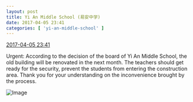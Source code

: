 ```yaml
---
layout: post
title: Yi An Middle School (易安中学)
date: 2017-04-05 23:41
categories: [ 'yi-an-middle-school' ]
---
```


<div class="weibo-info">
  <a href="http://weibo.com/6074218720/ED9FublUX">2017-04-05 23:41</a>
</div>

Urgent: According to the decision of the board of Yi An Middle School, the old building will be renovated in the next month. The teachers should get ready for the security, prevent the students from entering the construction area. Thank you for your understanding on the inconvenience brought by the process.

<!-- more -->

![Image](https://wx1.sinaimg.cn/mw690/006D4NLGgy1fec8d5iaexj3074074glk.jpg)
